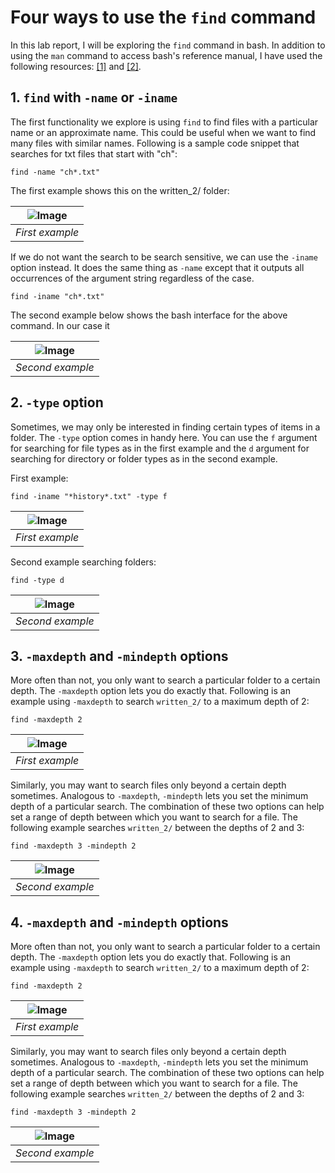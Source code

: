 # Four ways to use the `find` command

In this lab report, I will be exploring the `find` command in bash. In addition to using the `man` command to access bash's reference manual, I have used the following resources: [[1]](https://www.redhat.com/sysadmin/linux-find-command) and [[2]](https://adamtheautomator.com/bash-find/).

## 1. `find` with `-name` or `-iname`

The first functionality we explore is using `find` to find files with a particular name or an approximate name. This could be useful when we want to find many files with similar names. Following is a sample code snippet that searches for txt files that start with "ch": 

```
find -name "ch*.txt"
```

The first example shows this on the written_2/ folder:

| ![Image](a1.png) | 
|:--:| 
| *First example*

If we do not want the search to be search sensitive, we can use the `-iname` option instead. It does the same thing as `-name` except that it outputs all occurrences of the argument string regardless of the case.

```
find -iname "ch*.txt"
```

The second example below shows the bash interface for the above command. In our case it 

| ![Image](a2.png) | 
|:--:| 
| *Second example*

## 2. `-type` option

Sometimes, we may only be interested in finding certain types of items in a folder. The `-type` option comes in handy here. You can use the `f` argument for searching for file types as in the first example and the `d` argument for searching for directory or folder types as in the second example.

First example:

```
find -iname "*history*.txt" -type f
```

| ![Image](b1.png) | 
|:--:| 
| *First example*

Second example searching folders:

```
find -type d
```

| ![Image](b2.png) | 
|:--:| 
| *Second example*

## 3. `-maxdepth` and `-mindepth` options

More often than not, you only want to search a particular folder to a certain depth. The `-maxdepth` option lets you do exactly that. Following is an example using `-maxdepth` to search `written_2/` to a maximum depth of 2:

```
find -maxdepth 2
```

| ![Image](c1.png) | 
|:--:| 
| *First example*

Similarly, you may want to search files only beyond a certain depth sometimes. Analogous to `-maxdepth`, `-mindepth` lets you set the minimum depth of a particular search. The combination of these two options can help set a range of depth between which you want to search for a file. The following example searches `written_2/` between the depths of 2 and 3:

```
find -maxdepth 3 -mindepth 2
```

| ![Image](c2.png) | 
|:--:| 
| *Second example*

## 4. `-maxdepth` and `-mindepth` options

More often than not, you only want to search a particular folder to a certain depth. The `-maxdepth` option lets you do exactly that. Following is an example using `-maxdepth` to search `written_2/` to a maximum depth of 2:

```
find -maxdepth 2
```

| ![Image](d1.png) | 
|:--:| 
| *First example*

Similarly, you may want to search files only beyond a certain depth sometimes. Analogous to `-maxdepth`, `-mindepth` lets you set the minimum depth of a particular search. The combination of these two options can help set a range of depth between which you want to search for a file. The following example searches `written_2/` between the depths of 2 and 3:

```
find -maxdepth 3 -mindepth 2
```

| ![Image](d2.png) | 
|:--:| 
| *Second example*
